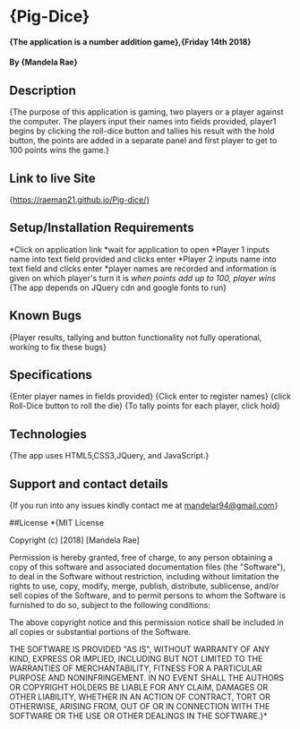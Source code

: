 # {Pig-Dice}

#### {The application is a number addition game},{Friday 14th 2018}

#### By **{Mandela Rae}**

## Description
{The purpose of this application is gaming, two players or a player against the computer. The players input their names into fields provided, player1 begins by clicking the roll-dice button and tallies his result with the hold button, the points are added in a separate panel and first player to get to 100 points wins the game.}

## Link to live Site
  {https://raeman21.github.io/Pig-dice/}

## Setup/Installation Requirements
*Click on application link
*wait for application to open
*Player 1 inputs name into text field provided and clicks enter
*Player 2 inputs name into text field and clicks enter
*player names are recorded and information is given on which player's turn it is
*when points add up to 100, player wins*
{The app depends on JQuery cdn and google fonts to run}

## Known Bugs
{Player results, tallying and button functionality not fully operational, working to fix these bugs}

## Specifications
{Enter player names in fields provided}
{Click enter to register names}
{click Roll-Dice button to roll the die}
{To tally points for each player, click hold}

## Technologies
{The app uses HTML5,CSS3,JQuery, and JavaScript.}

## Support and contact details
{If you run into any issues kindly contact me at mandelar94@gmail.com}

##License
*{MIT License

Copyright (c) [2018] [Mandela Rae]

Permission is hereby granted, free of charge, to any person obtaining a copy
of this software and associated documentation files (the "Software"), to deal
in the Software without restriction, including without limitation the rights
to use, copy, modify, merge, publish, distribute, sublicense, and/or sell
copies of the Software, and to permit persons to whom the Software is
furnished to do so, subject to the following conditions:

The above copyright notice and this permission notice shall be included in all
copies or substantial portions of the Software.

THE SOFTWARE IS PROVIDED "AS IS", WITHOUT WARRANTY OF ANY KIND, EXPRESS OR
IMPLIED, INCLUDING BUT NOT LIMITED TO THE WARRANTIES OF MERCHANTABILITY,
FITNESS FOR A PARTICULAR PURPOSE AND NONINFRINGEMENT. IN NO EVENT SHALL THE
AUTHORS OR COPYRIGHT HOLDERS BE LIABLE FOR ANY CLAIM, DAMAGES OR OTHER
LIABILITY, WHETHER IN AN ACTION OF CONTRACT, TORT OR OTHERWISE, ARISING FROM,
OUT OF OR IN CONNECTION WITH THE SOFTWARE OR THE USE OR OTHER DEALINGS IN THE
SOFTWARE.}*
